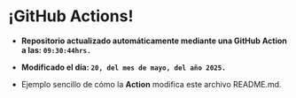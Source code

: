 # ¡GitHub Actions!
* **Repositorio actualizado automáticamente mediante una GitHub Action a las: `09:30:44hrs.`**
* **Modificado el día: `20, del mes de mayo, del año 2025.`**

* Ejemplo sencillo de cómo la **Action** modifica este archivo README.md.
